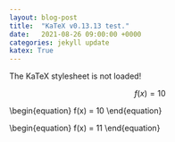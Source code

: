 ```yaml
---
layout: blog-post
title:  "KaTeX v0.13.13 test."
date:   2021-08-26 09:00:00 +0000
categories: jekyll update   
katex: True
---
```


<style>
  .katex-version {display: none;}
  .katex-version::after {content:"0.10.2 or earlier";}
</style>
<span class="katex">
  <span class="katex-mathml">The KaTeX stylesheet is not loaded!</span>
  <span class="katex-version rule">KaTeX stylesheet version: </span>
</span>

$$\begin{equation}
f(x) = 10
\end{equation}$$

\begin{equation}
f(x) = 10
\end{equation}

\begin{equation}
f(x) = 11
\end{equation}
